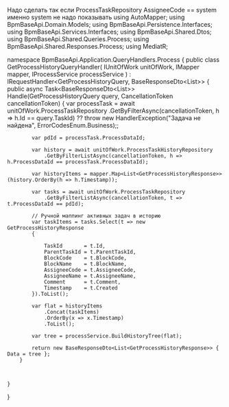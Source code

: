 Надо сделать так если ProcessTaskRepository AssigneeCode == system именно system не надо показывать  using AutoMapper;
using BpmBaseApi.Domain.Models;
using BpmBaseApi.Persistence.Interfaces;
using BpmBaseApi.Services.Interfaces;
using BpmBaseApi.Shared.Dtos;
using BpmBaseApi.Shared.Queries.Process;
using BpmBaseApi.Shared.Responses.Process;
using MediatR;

namespace BpmBaseApi.Application.QueryHandlers.Process
{
    public class GetProcessHistoryQueryHandler(
    IUnitOfWork unitOfWork,
    IMapper mapper,
    IProcessService processService
) : IRequestHandler<GetProcessHistoryQuery, BaseResponseDto<List<GetProcessHistoryResponse>>>
    {
        public async Task<BaseResponseDto<List<GetProcessHistoryResponse>>> Handle(GetProcessHistoryQuery query, CancellationToken cancellationToken)
        {
            var processTask = await unitOfWork.ProcessTaskRepository
                .GetByFilterAsync(cancellationToken, h => h.Id == query.TaskId) 
                              ?? throw new HandlerException("Задача не найдена", ErrorCodesEnum.Business);;
            
            var pdId = processTask.ProcessDataId;

            var history = await unitOfWork.ProcessTaskHistoryRepository
                .GetByFilterListAsync(cancellationToken, h => h.ProcessDataId == processTask.ProcessDataId);

            var historyItems = mapper.Map<List<GetProcessHistoryResponse>>(history.OrderBy(h => h.Timestamp));
            
            var tasks = await unitOfWork.ProcessTaskRepository
                .GetByFilterListAsync(cancellationToken, t => t.ProcessDataId == pdId);

            // Ручной маппинг активных задач в историю
            var taskItems = tasks.Select(t => new GetProcessHistoryResponse
            {
                
                TaskId       = t.Id,
                ParentTaskId = t.ParentTaskId,
                BlockCode    = t.BlockCode,
                BlockName    = t.BlockName,
                AssigneeCode = t.AssigneeCode,
                AssigneeName = t.AssigneeName,
                Comment      = t.Comment,
                Timestamp    = t.Created   
            }).ToList();

            var flat = historyItems
                .Concat(taskItems)
                .OrderBy(x => x.Timestamp)
                .ToList();

            var tree = processService.BuildHistoryTree(flat);

            return new BaseResponseDto<List<GetProcessHistoryResponse>> { Data = tree };
        }
        
     

    }
}
